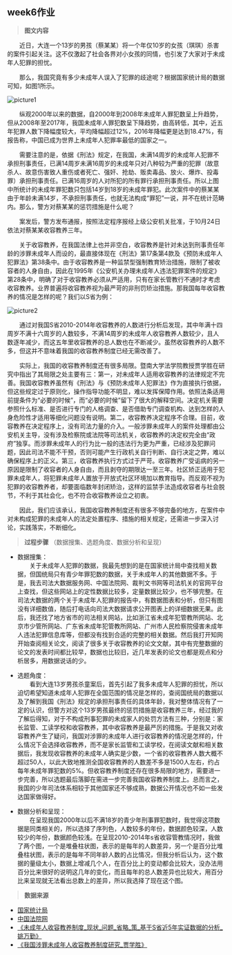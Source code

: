## week6作业
> __图文内容__

&emsp;&emsp;近日，大连一个13岁的男孩（蔡某某）将一个年仅10岁的女孩（琪琪）杀害的案件引起关注。这不仅激起了社会各界对小女孩的同情，也引发了大家对于未成年人犯罪的担忧。

&emsp;&emsp;那么，我国究竟有多少未成年人误入了犯罪的歧途呢？根据国家统计局的数据可知，如图1所示。

![picture1](https://github.com/lhz837540397/homework/blob/master/%E4%B8%8D%E6%BB%A118%E5%B2%81%E9%9D%92%E5%B0%91%E5%B9%B4%E5%88%91%E4%BA%8B%E7%BD%AA%E7%8A%AF%E6%95%B0.jpg)

&emsp;&emsp;纵观2000年以来的数据，自2000年到2008年未成年人罪犯数呈上升趋势，但从2008年至2017年，我国未成年人罪犯数呈下降趋势，由高转低，其中，近五年犯罪人数下降幅度较大，平均降幅超过12%，2016年降幅更是达到18.47%，有报告称，中国已成为世界上未成年人犯罪率最低的国家之一。

&emsp;&emsp;需要注意的是，依据《刑法》规定，在我国，未满14周岁的未成年人犯罪不承担刑事责任，已满14周岁未满16周岁的未成年只对八种较为严重的犯罪（故意杀人、故意伤害致人重伤或者死亡、强奸、抢劫、贩卖毒品、放火、爆炸、投毒罪）承担刑事责任。已满16周岁的人对所犯的所有罪行承担刑事责任。所以上图中所统计的未成年罪犯数只包括14岁到18岁的未成年罪犯。此次案件中的蔡某某由于年龄未满14岁，不承担刑事责任，也就无法构成“罪犯”一说，并不在统计范畴内。那么，警方对蔡某某的惩罚措施是什么呢？

&emsp;&emsp;案发后，警方发布通报，按照法定程序报经上级公安机关批准，于10月24日依法对蔡某某收容教养三年。

&emsp;&emsp;关于收容教养，在我国法律上也并非空白，收容教养是针对未达到刑事责任年龄的涉罪未成年人而设的，最直接体现在《刑法》第17条第4款及《预防未成年人犯罪法》第38条中。由于收容教养是一种监禁型强制教育矫治措施，限制了被收容者的人身自由，因此在1995年《公安机关办理未成年人违法犯罪案件的规定》第28条中，明确了对于收容教养必须从严适用，只有在家长管教行不通时才考虑收容教养。业界普遍将收容教养视为最严苛的非刑罚矫治措施。那我国每年收容教养的情况是怎样的呢？我们以S省为例：

![picture2](https://github.com/lhz837540397/homework/blob/master/2010-2014%E5%B9%B4s%E7%9C%81%E6%94%B6%E5%AE%B9%E7%AE%A1%E6%95%99%E4%BA%BA%E6%95%B0.jpg)

&emsp;&emsp;通过对我国S省2010-2014年收容教养的人数进行分析后发现，其中年满十四周岁不满十六周岁的人数较多，不满14周岁的未成年人收容教养人数较少，且人数逐年减少，而这五年里收容教养的总人数也在不断减少。虽然收容教养的人数不多，但这并不意味着我国的收容教养制度已经无需改善了。

&emsp;&emsp;实际上，我国的收容教养制度还有很多局限。暨南大学法学院教授贾学胜在研究中指出了其局限之处主要有三：第一，对未成年人适用收容教养的法律规定不完善。我国收容教养虽然有《刑法》与《预防未成年人犯罪法》作为直接执行依据，但这些规定过于原则化，操作指导功能不明显，难以发挥保障作用。依照法条适用前提条件为“必要的时候”，而“必要的时候”留下了很大的解释空间。决定机关需要参照什么标准、是否进行专门的人格调查、是否借助专门调查机构、达到怎样的人身危险性才适用等细化问题没有说明。第二，收容教养决定程序不合理。目前，收容教养在决定程序上，没有司法力量的介入。一般涉罪未成年人的案件处理都由公安机关主导，没有涉及检察院或法院等司法机关，收容教养的决定权完全由“政府”独享。而涉罪未成年人的行为比一般的违法行为更为严重，已经涉及犯罪问题，因此司法不能不干预，否则可能产生行政机关自行判断、自行决定之弊，难以确保程序上的正义。第三，收容教养执行方式过于严苛。收容教养广受诟病的另一原因是限制了收容者的人身自由，而且剥夺的期限达一至三年。社区矫正适用于犯罪未成年人，将犯罪未成年人置放于开放式社区环境加以教育指导。而反观不视为犯罪的收容教养者，却要面临数年封闭矫治，这样的监禁手法造成收容者与社会脱节，不利于其社会化，也不符合收容教养设立之初衷。

&emsp;&emsp;因此，我们应该承认，我国收容教养制度还有很多不够完备的地方，在案件中对未构成犯罪的未成年人的法定处置程序、措施的相关规定，还需进一步深入讨论，实践落实，不断细化。

> __过程步骤__
（数据搜集、选题角度、数据分析和呈现）
* 数据搜集：  
&emsp;&emsp;关于未成年人犯罪的数据，我最先想到的是在国家统计局中查找相关数据，但国统局只有青少年罪犯数的数据，关于未成年人的其他数据不多。于是，我去司法大数据服务网、中国法院网、裁判文书网等司法机关的官网平台上查找，但这些网站上的定性数据比较多，定量数据比较少，也不够完整。在司法大数据的两个关于未成年人犯罪的报告中，有数据图表和分析，但只有图没有详细数值，随后打电话向司法大数据请求公开图表上的详细数据无果。此后，我还找了地方省市的司法相关网站，比如浙江省未成年犯管教所网站、北京市少管所网站、广东省未成年犯管教所网站、广州市人民检察院侵害未成年人违法犯罪信息库等，但都没有找到合适的完整的相关数据。然后我打开知网开始查阅相关论文，阅读了很多关于收容教养的论文文献，其中有完整数据的论文的发表时间都比较早，数据也比较旧，近几年发表的论文也都是观点和分析居多，用数据说话的少。

* 选题角度：  
&emsp;&emsp;看到大连13岁男孩杀童案后，首先引起了我多未成年人犯罪的担忧，所以迫切希望知道未成年人犯罪在全国范围的情况是怎样的，查阅国统局的数据以及了解到我国《刑法》规定的承担刑事责任的具体年龄，我对整体情况有了一定的认识，但警方对这个13岁男孩最终的惩罚措施是收容教养三年，经过我的了解后得知，对于不构成刑事犯罪的未成家人的处罚方法有三种，分别是：家长监管、工读学校和收容教养，其中收容教养是最严厉的措施。于是我又对收容教养产生了疑问，我国对涉罪的未成年人进行收容教养的情况是怎样的，什么情况下会选择收容教养，而不是家长监管和工读学校，在阅读文献和相关数据后，我发现收容教养的未成年人确实是少数，一个省的收容教养人数大概不超过50人，以此大致地推测全国收容教养的人数差不多是1500人左右，约占每年未成年罪犯数的5%。但收容教养制度还存在很多局限的地方，需要进一步完善，所以选题最后落脚在需进一步完善我国收容教养制度上。总而言之，我国的少年司法体系相较于其他国家还不够成熟，数据公开情况也不如一些发达国家做得好。

* 数据分析和呈现：  
&emsp;&emsp;在呈现我国2000年以后不满18岁的青少年刑事罪犯数时，我觉得这项数据是同类相关的，所以选择了序列色，人数较多的年份，数据颜色较深，人数较少的年份，数据颜色较浅。在呈现2010-2014年s省收容管教情况时，我做了两个图，一个是堆叠柱状图，表示的是每年的人数差异，另一个是百分比堆叠柱状图，表示的是每年不同年龄人数的占比情况，但我分析后认为，这个数据的量级太小，数据上增减几个人，在百分比上的变动都会比较大，没办法用百分比来很好的说明这几年的变化，而且每年的总人数差异也比较大，用百分比来呈现就无法看出总数上的差异，所以我选择了现在这个图。

> __数据来源__
* [国家统计局](http://data.stats.gov.cn/easyquery.htm?cn=C01&zb=A0S0A&sj=2018)
* [中国法院网](https://www.chinacourt.org/article/detail/2018/06/id/3325143.shtml)
* [《未成年人收容教养制度_现状_问题_省略_策_基于S省近5年实证数据的分析_姚万勤》](https://github.com/lhz837540397/homework/blob/master/%E6%9C%AA%E6%88%90%E5%B9%B4%E4%BA%BA%E6%94%B6%E5%AE%B9%E6%95%99%E5%85%BB%E5%88%B6%E5%BA%A6_%E7%8E%B0%E7%8A%B6_%E9%97%AE%E9%A2%98_%E7%9C%81%E7%95%A5_%E7%AD%96_%E5%9F%BA%E4%BA%8ES%E7%9C%81%E8%BF%915%E5%B9%B4%E5%AE%9E%E8%AF%81%E6%95%B0%E6%8D%AE%E7%9A%84%E5%88%86%E6%9E%90_%E5%A7%9A%E4%B8%87%E5%8B%A4.pdf)
* [《我国涉罪未成年人收容教养制度研究_贾学胜》](https://github.com/lhz837540397/homework/blob/master/%E6%88%91%E5%9B%BD%E6%B6%89%E7%BD%AA%E6%9C%AA%E6%88%90%E5%B9%B4%E4%BA%BA%E6%94%B6%E5%AE%B9%E6%95%99%E5%85%BB%E5%88%B6%E5%BA%A6%E7%A0%94%E7%A9%B6_%E8%B4%BE%E5%AD%A6%E8%83%9C.pdf)

